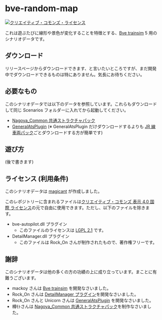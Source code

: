 # bve-random-map

[![クリエイティブ・コモンズ・ライセンス](https://i.creativecommons.org/l/by/4.0/80x15.png)](http://creativecommons.org/licenses/by/4.0/)

これは遊ぶたびに線形や景色が変化することを特徴とする、[Bve trainsim](http://bvets.net/) 5 用のシナリオデータです。

## ダウンロード

リリースページからダウンロードできます、と言いたいところですが、まだ開発中でダウンロードできるものは特にありません。気長にお待ちください。

## 必要なもの

このシナリオデータでは以下のデータを参照しています。これらもダウンロードして同じ Scenarios フォルダーに入れてから起動してください。

* [Nagoya_Common 共通ストラクチャパック](https://kumoha12.web.fc2.com/Common.html)
* [GeneralAtsPlugin](https://github.com/uifnm/GeneralAtsPlugin) (※ GeneralAtsPlugin だけダウンロードするよりも [JR 線車両パック](https://github.com/mikangogo/JRTrainPack)ごとダウンロードする方が簡単です)

## 遊び方

(後で書きます)

## ライセンス (利用条件)

このシナリオデータは [magicant](https://github.com/magicant) が作成しました。

このレポジトリーに含まれるファイルは[クリエイティブ・コモンズ 表示 4.0 国際 ライセンス](https://creativecommons.org/licenses/by/4.0/)の元で自由に使用できます。ただし、以下のファイルを除きます。

 - bve-autopilot.dll プラグイン
   - このファイルのライセンスは [LGPL 2.1](https://www.gnu.org/licenses/old-licenses/lgpl-2.1.html) です。
 - DetailManager.dll プラグイン
   - このファイルは Rock_On さんが制作されたもので、著作権フリーです。

## 謝辞

このシナリオデータは他の多くの方の功績の上に成り立っています。まことに有難うございます。

 - mackoy さんは [Bve trainsim](http://bvets.net/) を開発なさいました。
 - Rock_On さんは [DetailManager プラグイン](https://bitbucket.org/mikangogo/detailmanager)を開発なさいました。
 - Rock_On さんと Unicorn さんは [GeneralAtsPlugin](https://github.com/uifnm/GeneralAtsPlugin) を開発なさいました。
 - 樽ﾓﾄさんは [Nagoya_Common 共通ストラクチャパック](https://kumoha12.web.fc2.com/Common.html)を制作なさいました。
